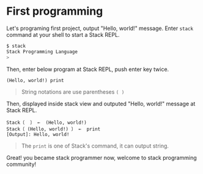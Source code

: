 # First programming

Let's programing first project, output "Hello, world!" message.
Enter `stack` command at your shell to start a Stack REPL.

```bash
$ stack
Stack Programming Language
> 
```

Then, enter below program at Stack REPL, push enter key twice.

```stack
(Hello, world!) print
```

> String notations are use parentheses `( )` 

Then, displayed inside stack view and outputed "Hello, world!" message at Stack REPL.

```stack
Stack〔  〕 ←  (Hello, world!)
Stack〔 (Hello, world!) 〕 ←  print
[Output]: Hello, world!
```

> The `print` is one of Stack's command, it can output string.

Great! 
you became stack programmer now, welcome to stack programming community! 